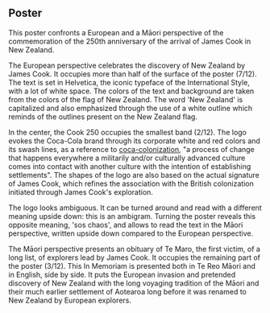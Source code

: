 ## Poster

This poster confronts a European and a Māori perspective of the commemoration
of the 250th anniversary of the arrival of James Cook in New Zealand.

The European perspective celebrates the discovery of New Zealand by James Cook.
It occupies more than half of the surface of the poster (7/12). The text is
set in Helvetica, the iconic typeface of the International Style, with a lot
of white space. The colors of the text and background are taken from the colors
of the flag of New Zealand. The word 'New Zealand' is capitalized and also
emphasized through the use of a white outline which reminds of the outlines
present on the New Zealand flag.

In the center, the Cook 250 occupies the smallest band (2/12). The logo
evokes the Coca-Cola brand through its corporate white and red colors and
its swash lines, as a reference to [coca-colonization][COCACOLONIZATION],
"a process of change that happens everywhere a militarily and/or culturally
advanced culture comes into contact with another culture with the intention
of establishing settlements". The shapes of the logo are also based on the
actual signature of James Cook, which refines the association with the
British colonization initiated through James Cook's exploration.

[COCACOLONIZATION]: https://en.wikipedia.org/wiki/Cocacolonization

The logo looks ambiguous. It can be turned around and read with a different
meaning upside down: this is an ambigram. Turning the poster reveals this
opposite meaning, 'sos chaos', and allows to read the text in the Māori
perspective, written upside down compared to the European perspective.

The Māori perspective presents an obituary of Te Maro, the first victim,
of a long list, of explorers lead by James Cook. It occupies the remaining
part of the poster (3/12). This In Memoriam is presented both in Te Reo Māori
and in English, side by side. It puts the European invasion and pretended
discovery of New Zealand with the long voyaging tradition of the Māori
and their much earlier settlement of Aotearoa long before it was renamed
to New Zealand by European explorers.

